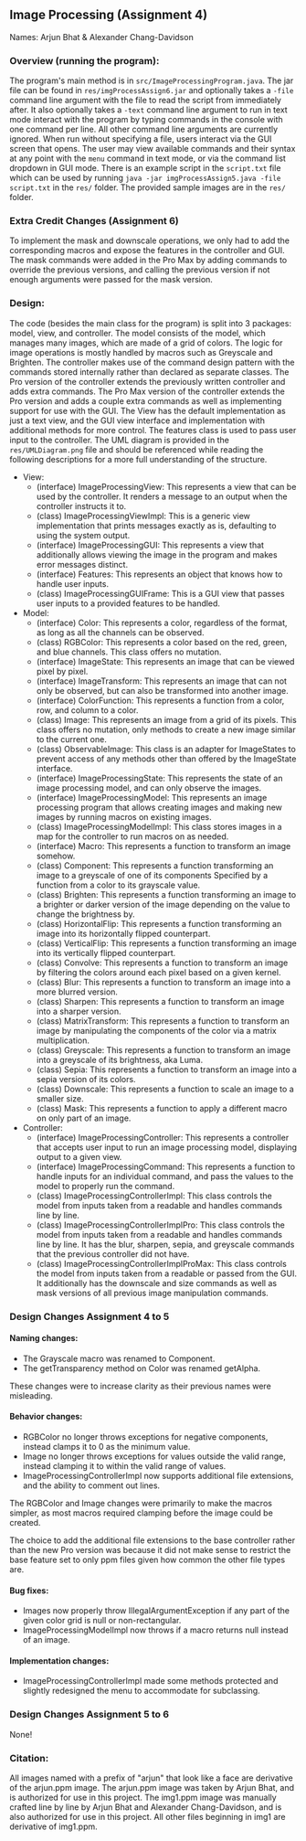 ## Image Processing (Assignment 4)

Names: Arjun Bhat & Alexander Chang-Davidson

### Overview (running the program):

The program's main method is in `src/ImageProcessingProgram.java`. The jar file can be found in
`res/imgProcessAssign6.jar` and optionally takes a `-file` command line argument with the file
to read the script from immediately after. It also optionally takes a `-text` command line
argument to run in text mode interact with the program by typing commands in the console
with one command per line. All other command line arguments are currently ignored.
When run without specifying a file, users interact via the GUI screen that opens.
The user may view available commands and their syntax at any point with the `menu` command in
text mode, or via the command list dropdown in GUI mode. There is an example script in
the `script.txt` file which can be used by running
`java -jar imgProcessAssign5.java -file script.txt` in the `res/` folder.
The provided sample images are in the `res/` folder.

### Extra Credit Changes (Assignment 6)

To implement the mask and downscale operations, we only had to add the corresponding macros
and expose the features in the controller and GUI. The mask commands were added in the Pro Max
by adding commands to override the previous versions, and calling the previous version if
not enough arguments were passed for the mask version.

### Design:

The code (besides the main class for the program) is split into 3 packages: model, view,
and controller. The model consists of the model, which manages many images, which are
made of a grid of colors. The logic for image operations is mostly handled by macros
such as Greyscale and Brighten. The controller makes use of the command design pattern
with the commands stored internally rather than declared as separate classes. The Pro version
of the controller extends the previously written controller and adds extra commands. The
Pro Max version of the controller extends the Pro version and adds a couple extra commands as
well as implementing support for use with the GUI. The View has the default implementation as
just a text view, and the GUI view interface and implementation with additional methods for more
control. The features class is used to pass user input to the controller.
The UML diagram is provided in the `res/UMLDiagram.png` file and should be referenced while
reading the following descriptions for a more full understanding of the structure.

- View:
    - (interface) ImageProcessingView: This represents a view that can be used by the
      controller. It renders a message to an output when the controller instructs it to.
    - (class) ImageProcessingViewImpl: This is a generic view implementation that prints
      messages exactly as is, defaulting to using the system output.
    - (interface) ImageProcessingGUI: This represents a view that additionally allows viewing
      the image in the program and makes error messages distinct.
    - (interface) Features: This represents an object that knows how to handle user inputs.
    - (class) ImageProcessingGUIFrame: This is a GUI view that passes user inputs to a provided
      features to be handled.
- Model:
    - (interface) Color: This represents a color, regardless of the format, as long as
      all the channels can be observed.
    - (class) RGBColor: This represents a color based on the red, green, and blue channels.
      This class offers no mutation.
    - (interface) ImageState: This represents an image that can be viewed pixel by pixel.
    - (interface) ImageTransform: This represents an image that can not only be observed,
      but can also be transformed into another image.
    - (interface) ColorFunction: This represents a function from a color, row, and column
      to a color.
    - (class) Image: This represents an image from a grid of its pixels. This class offers
      no mutation, only methods to create a new image similar to the current one.
    - (class) ObservableImage: This class is an adapter for ImageStates to prevent access
      of any methods other than offered by the ImageState interface.
    - (interface) ImageProcessingState: This represents the state of an image processing
      model, and can only observe the images.
    - (interface) ImageProcessingModel: This represents an image processing program that
      allows creating images and making new images by running macros on existing images.
    - (class) ImageProcessingModelImpl: This class stores images in a map for the controller
      to run macros on as needed.
    - (interface) Macro: This represents a function to transform an image somehow.
    - (class) Component: This represents a function transforming an image to a greyscale of
      one of its components Specified by a function from a color to its grayscale value.
    - (class) Brighten: This represents a function transforming an image to a brighter or
      darker version of the image depending on the value to change the brightness by.
    - (class) HorizontalFlip: This represents a function transforming an image into its
      horizontally flipped counterpart.
    - (class) VerticalFlip: This represents a function transforming an image into its
      vertically flipped counterpart.
    - (class) Convolve: This represents a function to transform an image by filtering the colors
      around each pixel based on a given kernel.
    - (class) Blur: This represents a function to transform an image into a more blurred version.
    - (class) Sharpen: This represents a function to transform an image into a sharper version.
    - (class) MatrixTransform: This represents a function to transform an image by manipulating
      the components of the color via a matrix multiplication.
    - (class) Greyscale: This represents a function to transform an image into a greyscale of
      its brightness, aka Luma.
    - (class) Sepia: This represents a function to transform an image into a sepia version of
      its colors.
    - (class) Downscale: This represents a function to scale an image to a smaller size.
    - (class) Mask: This represents a function to apply a different macro on only part of an image.
- Controller:
    - (interface) ImageProcessingController: This represents a controller that accepts
      user input to run an image processing model, displaying output to a given view.
    - (interface) ImageProcessingCommand: This represents a function to handle inputs
      for an individual command, and pass the values to the model to properly run the command.
    - (class) ImageProcessingControllerImpl: This class controls the model from inputs
      taken from a readable and handles commands line by line.
    - (class) ImageProcessingControllerImplPro: This class controls the model from inputs
      taken from a readable and handles commands line by line. It has the blur, sharpen, sepia,
      and greyscale commands that the previous controller did not have.
    - (class) ImageProcessingControllerImplProMax: This class controls the model from inputs
      taken from a readable or passed from the GUI. It additionally has the downscale and size
      commands as well as mask versions of all previous image manipulation commands.

### Design Changes Assignment 4 to 5

#### Naming changes:

- The Grayscale macro was renamed to Component.
- The getTransparency method on Color was renamed getAlpha.

These changes were to increase clarity as their previous names were misleading.

#### Behavior changes:

- RGBColor no longer throws exceptions for negative components, instead clamps it to 0 as the
  minimum value.
- Image no longer throws exceptions for values outside the valid range, instead clamping it to
  within the valid range of values.
- ImageProcessingControllerImpl now supports additional file extensions, and the ability to
  comment out lines.

The RGBColor and Image changes were primarily to make the macros simpler, as most macros required
clamping before the image could be created.

The choice to add the additional file extensions to the base controller rather than the new Pro
version was because it did not make sense to restrict the base feature set to only ppm files
given how common the other file types are.

#### Bug fixes:

- Images now properly throw IllegalArgumentException if any part of the given color grid is
  null or non-rectangular.
- ImageProcessingModelImpl now throws if a macro returns null instead of an image.

#### Implementation changes:

- ImageProcessingControllerImpl made some methods protected and slightly redesigned the menu
  to accommodate for subclassing.

### Design Changes Assignment 5 to 6

None!

### Citation:

All images named with a prefix of "arjun" that look like a face are derivative of the arjun.ppm
image. The arjun.ppm image was taken by Arjun Bhat, and is authorized for use in this project.
The img1.ppm image was manually crafted line by line by Arjun Bhat and Alexander Chang-Davidson,
and is also authorized for use in this project. All other files beginning in img1 are derivative
of img1.ppm.

